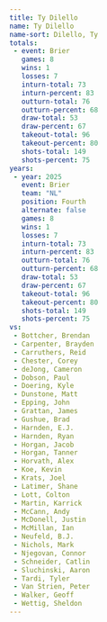 ```yaml
---
title: Ty Dilello
name: Ty Dilello
name-sort: Dilello, Ty
totals:
 - event: Brier
   games: 8
   wins: 1
   losses: 7
   inturn-total: 73
   inturn-percent: 83
   outturn-total: 76
   outturn-percent: 68
   draw-total: 53
   draw-percent: 67
   takeout-total: 96
   takeout-percent: 80
   shots-total: 149
   shots-percent: 75
years:
 - year: 2025
   event: Brier
   team: "NL"
   position: Fourth
   alternate: false
   games: 8
   wins: 1
   losses: 7
   inturn-total: 73
   inturn-percent: 83
   outturn-total: 76
   outturn-percent: 68
   draw-total: 53
   draw-percent: 67
   takeout-total: 96
   takeout-percent: 80
   shots-total: 149
   shots-percent: 75
vs:
 - Bottcher, Brendan
 - Carpenter, Brayden
 - Carruthers, Reid
 - Chester, Corey
 - deJong, Cameron
 - Dobson, Paul
 - Doering, Kyle
 - Dunstone, Matt
 - Epping, John
 - Grattan, James
 - Gushue, Brad
 - Harnden, E.J.
 - Harnden, Ryan
 - Horgan, Jacob
 - Horgan, Tanner
 - Horvath, Alex
 - Koe, Kevin
 - Krats, Joel
 - Latimer, Shane
 - Lott, Colton
 - Martin, Karrick
 - McCann, Andy
 - McDonell, Justin
 - McMillan, Ian
 - Neufeld, B.J.
 - Nichols, Mark
 - Njegovan, Connor
 - Schneider, Catlin
 - Sluchinski, Aaron
 - Tardi, Tyler
 - Van Strien, Peter
 - Walker, Geoff
 - Wettig, Sheldon
---
```

